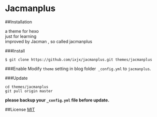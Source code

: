 # Jacmanplus

##Installation

a theme for hexo  
just for learning  
improved by Jacman , so called jacmanplus

###Install

```
$ git clone https://github.com/ixjx/jacmanplus.git themes/jacmanplus

```
###Enable
Modify `theme` setting in blog folder` _config.yml` to `jacmanplus`.

###Update
```
cd themes/jacmanplus
git pull origin master
```
**please backup your `_config.yml` file before update.** 


##License
[MIT](/LICENSE)
